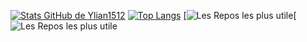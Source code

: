 [![Stats GitHub de Ylian1512](https://github-readme-stats.vercel.app/api?username=Ylian1512&theme=dark)](https://github.com/anuraghazra/github-readme-stats)
[![Top Langs](https://github-readme-stats.vercel.app/api/top-langs/?username=Ylian1512&layout=compact&theme=dark)](https://github.com/anuraghazra/github-readme-stats)
[![Les Repos les plus utile](https://github-readme-stats.vercel.app/api/pin/?username=Ylian1512&repo=ziponal)[![Les Repos les plus utile](https://github-readme-stats.vercel.app/api/pin/?username=Ylian1512&repo=gestionnaire)

